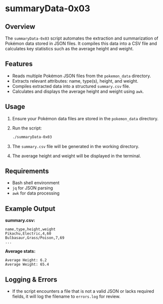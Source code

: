# summaryData-0x03

## Overview

The `summaryData-0x03` script automates the extraction and summarization of Pokémon data stored in JSON files. It compiles this data into a CSV file and calculates key statistics such as the average height and weight.

## Features

* Reads multiple Pokémon JSON files from the `pokemon_data` directory.
* Extracts relevant attributes: name, type(s), height, and weight.
* Compiles extracted data into a structured `summary.csv` file.
* Calculates and displays the average height and weight using `awk`.

## Usage

1. Ensure your Pokémon data files are stored in the `pokemon_data` directory.
2. Run the script:

   ```bash
   ./summaryData-0x03
   ```
3. The `summary.csv` file will be generated in the working directory.
4. The average height and weight will be displayed in the terminal.

## Requirements

* Bash shell environment
* `jq` for JSON parsing
* `awk` for data processing

## Example Output

**summary.csv:**

```
name,type,height,weight
Pikachu,Electric,4,60
Bulbasaur,Grass/Poison,7,69
...
```

**Average stats:**

```
Average Height: 6.2
Average Weight: 65.4
```

## Logging & Errors

* If the script encounters a file that is not a valid JSON or lacks required fields, it will log the filename to `errors.log` for review.

